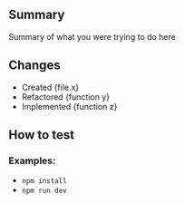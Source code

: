## Summary
Summary of what you were trying to do here

## Changes
- Created {file.x}
- Refactored {function y}
- Implemented {function z}

## How to test
### Examples:
- `npm install`
- `npm run dev`
